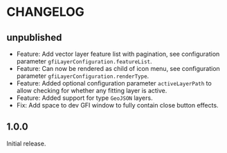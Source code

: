 # CHANGELOG

## unpublished

- Feature: Add vector layer feature list with pagination, see configuration parameter `gfiLayerConfiguration.featureList`.
- Feature: Can now be rendered as child of icon menu, see configuration parameter `gfiLayerConfiguration.renderType`.
- Feature: Added optional configuration parameter `activeLayerPath` to allow checking for whether any fitting layer is active.
- Feature: Added support for type `GeoJSON` layers.
- Fix: Add space to dev GFI window to fully contain close button effects.

## 1.0.0

Initial release.
